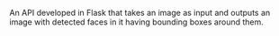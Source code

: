 An API developed in Flask that takes an image as input and outputs an image with detected faces in it having bounding boxes around them.
